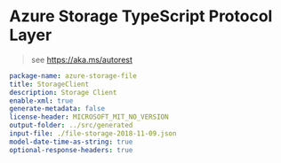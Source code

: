 # Azure Storage TypeScript Protocol Layer

> see https://aka.ms/autorest

```yaml
package-name: azure-storage-file
title: StorageClient
description: Storage Client
enable-xml: true
generate-metadata: false
license-header: MICROSOFT_MIT_NO_VERSION
output-folder: ../src/generated
input-file: ./file-storage-2018-11-09.json
model-date-time-as-string: true
optional-response-headers: true
```
